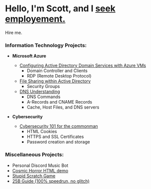 <h1>Hello, I'm Scott, and I <a href="https://linkedin.com/in/scott-garcia-calvillo-b28955265/">seek employement.</a></h1> Hire me.

### Information Technology Projects:

- **Microsoft Azure**
  - [Configuring Active Directory Domain Services with Azure VMs](https://github.com/Cham0i/AD-creation-Azure)
    - Domain Controller and Clients
    - RDP (Remote Desktop Protocol)
  - [File Sharing within Active Directory](https://github.com/Cham0i/AD-File-Sharing)
    - Security Groups
  - [DNS Understanding](https://github.com/Cham0i/Understanding-DNS)
    - DNS Commands
    - A-Records and CNAME Records
    - Cache, Host Files, and DNS servers

- **Cybersecurity**
  - [Cybersecurity 101 for the commonman](https://github.com/Cham0i/Cybersec-101)
    - HTML Cookies
    - HTTPS and SSL Certificates
    - Password creation and storage

### Miscellaneous Projects:
- Personal Discord Music Bot
- [Cosmic Horror HTML demo](https://replit.com/@Cham0i/CS50xCourseWebsite?v=1)
- [Stupid Scratch Game](https://scratch.mit.edu/projects/783434344/)
- [25B Guide (100% speedrun, no glitch)](https://github.com/Cham0i/Netacad)
